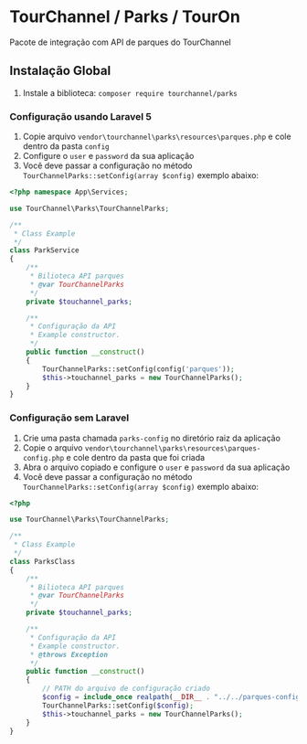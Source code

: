 # TourChannel / Parks / TourOn

Pacote de integração com API de parques do TourChannel

## Instalação Global

1. Instale a biblioteca: `composer require tourchannel/parks`

### Configuração usando Laravel 5

1. Copie arquivo `vendor\tourchannel\parks\resources\parques.php` e cole dentro da pasta `config`
2. Configure o `user` e `password` da sua aplicação
3. Você deve passar a configuração no método `TourChannelParks::setConfig(array $config)` exemplo abaixo:

```php
<?php namespace App\Services;

use TourChannel\Parks\TourChannelParks;

/**
 * Class Example
 */
class ParkService
{
    /**
     * Bilioteca API parques
     * @var TourChannelParks
     */
    private $touchannel_parks;

    /**
     * Configuração da API
     * Example constructor.
     */
    public function __construct()
    {
        TourChannelParks::setConfig(config('parques'));
        $this->touchannel_parks = new TourChannelParks();
    }
}
```

### Configuração sem Laravel

1. Crie uma pasta chamada `parks-config` no diretório raiz da aplicação
2. Copie o arquivo `vendor\tourchannel\parks\resources\parques-config.php` e cole dentro da pasta que foi criada
3. Abra o arquivo copiado e configure o `user` e `password` da sua aplicação
3. Você deve passar a configuração no método `TourChannelParks::setConfig(array $config)` exemplo abaixo:

```php
<?php

use TourChannel\Parks\TourChannelParks;

/**
 * Class Example
 */
class ParksClass
{
    /**
     * Bilioteca API parques
     * @var TourChannelParks
     */
    private $touchannel_parks;

    /**
     * Configuração da API
     * Example constructor.
     * @throws Exception
     */
    public function __construct()
    {
        // PATH do arquivo de configuração criado
        $config = include_once realpath(__DIR__ . "../../parques-config.php");
        TourChannelParks::setConfig($config);
        $this->touchannel_parks = new TourChannelParks();
    }
}
```